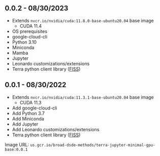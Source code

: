 ## 0.0.2 - 08/30/2023

- Extends `nvcr.io/nvidia/cuda:11.8.0-base-ubuntu20.04` base image
  - CUDA 11.4
- OS prerequisites
- google-cloud-cli
- Python 3.10
- Miniconda
- Mamba
- Jupyter
- Leonardo customizations/extensions
- Terra python client library ([FISS](https://github.com/broadinstitute/fiss))

## 0.0.1 - 08/30/2022

- Extends `nvcr.io/nvidia/cuda:11.3.1-base-ubuntu20.04` base image
  - CUDA 11.3
- Add google-cloud-cli
- Add Python 3.7
- Add Miniconda
- Add Jupyter
- Add Leonardo customizations/extensions
- Terra python client library ([FISS](https://github.com/broadinstitute/fiss))

Image URL: `us.gcr.io/broad-dsde-methods/terra-jupyter-minimal-gpu-base:0.0.1`
